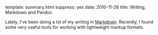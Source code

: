 template: summary.html
suppress: yes
date: 2010-11-26
title: Writing, Markdown and Pandoc

Lately, I've been doing a lot of my writing in [Markdown][]. Recently,
I found some very useful tools for working with lightweight markup formats.

[Markdown]: http://daringfireball.net/projects/markdown/
